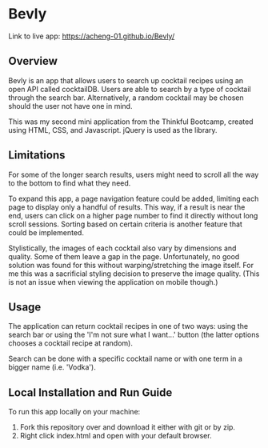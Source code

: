 # Bevly
Link to live app: https://acheng-01.github.io/Bevly/

## Overview
Bevly is an app that allows users to search up cocktail recipes using an open API called cocktailDB. Users are able to search by a type of cocktail through the search bar. Alternatively, a random cocktail may be chosen should the user not have one in mind.

This was my second mini application from the Thinkful Bootcamp, created using HTML, CSS, and Javascript. jQuery is used as the library.

## Limitations
For some of the longer search results, users might need to scroll all the way to the bottom to find what they need.

To expand this app, a page navigation feature could be added, limiting each page to display only a handful of results. This way, if a result is near the end, users can click on a higher page number to find it directly without long scroll sessions. Sorting based on certain criteria is another feature that could be implemented.

Stylistically, the images of each cocktail also vary by dimensions and quality. Some of them leave a gap in the page. Unfortunately, no good solution was found for this without warping/stretching the image itself. For me this was a sacrificial styling decision to preserve the image quality. (This is not an issue when viewing the application on mobile though.)

## Usage
The application can return cocktail recipes in one of two ways: using the search bar or using the 'I'm not sure what I want...' button (the latter options chooses a cocktail recipe at random).

Search can be done with a specific cocktail name or with one term in a bigger name (i.e. 'Vodka').

## Local Installation and Run Guide
To run this app locally on your machine:
1. Fork this repository over and download it either with git or by zip.
2. Right click index.html and open with your default browser.
